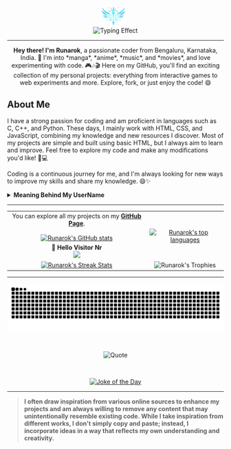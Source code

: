 <div align="center">
    <img src="Logo.png" alt="Runarok Logo" width="60" style="vertical-align: middle; padding-right: 10px;"><br>
    <img src="https://readme-typing-svg.herokuapp.com/?font=Righteous&size=35&center=true&vCenter=true&width=500&height=70&duration=4000&lines=Hi+There!+I'm+Runarok!;Welcome+to+my+GitHub+👋!;" alt="Typing Effect" />
</div>

---

<p align="center">
    <strong>Hey there! I'm Runarok</strong>, a passionate coder from Bengaluru, Karnataka, India. 🚀  
    I'm into *manga*, *anime*, *music*, and *movies*, and love experimenting with code. 🎮🎶🎬  
    Here on my GitHub, you'll find an exciting collection of my personal projects: everything from interactive games to web experiments and more. Explore, fork, or just enjoy the code! 😄
</p>

## About Me

I have a strong passion for coding and am proficient in languages such as C, C++, and Python. These days, I mainly work with HTML, CSS, and JavaScript, combining my knowledge and new resources I discover. Most of my projects are simple and built using basic HTML, but I always aim to learn and improve. Feel free to explore my code and make any modifications you'd like! 🎨💻

Coding is a continuous journey for me, and I'm always looking for new ways to improve my skills and share my knowledge. 😄✨

<details>
  <summary><strong>Meaning Behind My UserName</strong></summary><br>
  
**"Runarok"** is a combination of two Norse elements:

- **Runar**: Derived from the word "rún" (meaning "rune" or "mystery" in Old Norse), often associated with ancient symbols used for divination, magic, and wisdom.
- **Rok**: A variation of the word "rök," meaning "fate" or "doom" in Old Norse, often referring to a significant, transformative event, like the end of the world (Ragnarök).

**"Runarok"** can be interpreted as:

- The **fate of runes** or the **mystery of fate**, combining ancient wisdom and the inevitability of destiny.
- A powerful, mystical force that brings about change or destruction, evoking images of an inevitable and profound event, like the cataclysmic events in Norse mythology (**Ragnarök**).

**"RunarokHrafn"** is used in some of my profiles, and it adds another element:

- **Hrafn**: Meaning "raven" in Old Norse, this bird is often associated with wisdom, knowledge, and prophecy in Norse mythology. Ravens were considered messengers, often linked to the gods, especially Odin, who had two ravens, Huginn (thought) and Muninn (memory).

Together, **"RunarokHrafn"** can be interpreted as:

- The **mystery of fate** combined with the **wisdom and prophecy of the raven**, suggesting a powerful force that knows and sees the course of destiny.
- A symbolic blend of ancient wisdom, fate, and the watchful eye of the raven, always observing the unfolding of events.
  
</details>

---

<table align="center">
  <tr>
    <td align="center">
      You can explore all my projects on my <strong><a href="https://runarok.github.io/">GitHub Page</a></strong>.
      <br><br>
      <a href="https://github.com/Runarok/">
        <img src="https://github-readme-stats.vercel.app/api?username=Runarok&theme=react&count_private=true&hide=prs,issues&show_icons=true" alt="Runarok's GitHub stats">
      </a>
    </td>
    <td rowspan="2" align="center">
      <a href="https://github.com/Runarok/">
        <img src="https://github-readme-stats-one-bice.vercel.app/api/top-langs/?username=Runarok&langs_count=10&count_private=true&theme=react&role=OWNER,ORGANIZATION_MEMBER,COLLABORATOR" alt="Runarok's top languages">
      </a>
    </td>
  </tr>
      <td align="center">
        <strong>👋 Hello Visitor Nr</strong><br>
        <img src="https://profile-counter.glitch.me/Runarok/count.svg?" />
      </td>
    </tr>
    <td align="center">
      <a href="https://github.com/runarok">
        <img src="https://github-readme-streak-stats.herokuapp.com?user=runarok&theme=react&background=00000000&hide_border=true&date_format=M%20j%5B%2C%20Y%5D" alt="Runarok's Streak Stats" width="80%" />
      </a>
    </td>
    <td align="center">
      <img src="https://github-profile-trophy.vercel.app/?username=Runarok&theme=dracula&no-frame=true&column=2&row=1&rank=SSS,SS,S,A,B,C&repo=created,commits" alt="Runarok's Trophies">
    </td>
  </tr>
</table>

---

<div align="center">
  <picture>
    <source media="(prefers-color-scheme: dark)" srcset="https://raw.githubusercontent.com/Runarok/Runarok/Snake/github-snake-dark.svg" />
    <source media="(prefers-color-scheme: light)" srcset="https://raw.githubusercontent.com/Runarok/Runarok/Snake/github-snake.svg" />
    <img alt="github-snake" src="https://raw.githubusercontent.com/Runarok/Runarok/Snake/github-snake.svg" />
  </picture>
</div>

&nbsp;

<div align="center">
  <img src="https://quotes-github-readme.vercel.app/api?type=horizontal&theme=react" alt="Quote" />
</div>

&nbsp;

<div align="center">
  <a href="https://github.com/Runarok">
    <img src="https://readme-jokes.vercel.app/api?theme=react" alt="Joke of the Day" />
  </a>
</div>

---

> **I often draw inspiration from various online sources to enhance my projects and am always willing to remove any content that may unintentionally resemble existing code. While I take inspiration from different works, I don't simply copy and paste; instead, I incorporate ideas in a way that reflects my own understanding and creativity.**

<!--
---
## GitHub Stats

<div align="center">
  <a href="https://github.com/runarok"><img height="180em" src="https://github-readme-stats.vercel.app/api/?username=runarok&show_icons=true&theme=react&background=00000000&include_all_commits=true&count_private=true&hide=prs&border_radius=10&hide_title=true"></a> &nbsp; &nbsp;
  <a href="https://github.com/runarok"><img height="180em" src="https://github-readme-stats.vercel.app/api/top-langs/?username=runarok&layout=compact&langs_count=6&theme=react&background=00000000&border_radius=10"></a>
  <a href="https://github.com/runarok"><img src="https://github-readme-streak-stats.herokuapp.com?user=runarok&theme=react&background=00000000&hide_border=true&date_format=M%20j%5B%2C%20Y%5D" alt="runarok" width="80%"/></a>
</div>

[![trophy](https://github-profile-trophy.vercel.app/?username=runarok&theme=onedark)](https://github.com/ryo-ma/github-profile-trophy)

-->
